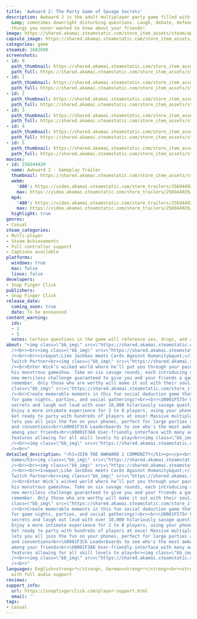 ```yaml
---
title: 'Awkward 2: The Party Game of Savage Secrets'
description: Awkward 2 is the adult multiplayer party game filled with dark, hilarious
  &amp; sometimes downright disturbing questions. Laugh, debate, defend and find out
  things you never wanted to know about your friends!
image: https://shared.akamai.steamstatic.com/store_item_assets/steam/apps/1682690/header.jpg?t=1726562969
capsule_image: https://shared.akamai.steamstatic.com/store_item_assets/steam/apps/1682690/capsule_231x87.jpg?t=1726562969
categories: game
steamid: 1682690
screenshots:
- id: 0
  path_thumbnail: https://shared.akamai.steamstatic.com/store_item_assets/steam/apps/1682690/ss_06519bed52d26f0171308a65fda1a59d6f601a20.600x338.jpg?t=1726562969
  path_full: https://shared.akamai.steamstatic.com/store_item_assets/steam/apps/1682690/ss_06519bed52d26f0171308a65fda1a59d6f601a20.1920x1080.jpg?t=1726562969
- id: 1
  path_thumbnail: https://shared.akamai.steamstatic.com/store_item_assets/steam/apps/1682690/ss_3867f49d926954e483ca2109120d9223f4e01cac.600x338.jpg?t=1726562969
  path_full: https://shared.akamai.steamstatic.com/store_item_assets/steam/apps/1682690/ss_3867f49d926954e483ca2109120d9223f4e01cac.1920x1080.jpg?t=1726562969
- id: 2
  path_thumbnail: https://shared.akamai.steamstatic.com/store_item_assets/steam/apps/1682690/ss_716bd5cac75b65e468e279b53d19cb77e8fb91ff.600x338.jpg?t=1726562969
  path_full: https://shared.akamai.steamstatic.com/store_item_assets/steam/apps/1682690/ss_716bd5cac75b65e468e279b53d19cb77e8fb91ff.1920x1080.jpg?t=1726562969
- id: 3
  path_thumbnail: https://shared.akamai.steamstatic.com/store_item_assets/steam/apps/1682690/ss_5c571346d428543030a603e05f22e3a96fce2eb8.600x338.jpg?t=1726562969
  path_full: https://shared.akamai.steamstatic.com/store_item_assets/steam/apps/1682690/ss_5c571346d428543030a603e05f22e3a96fce2eb8.1920x1080.jpg?t=1726562969
- id: 4
  path_thumbnail: https://shared.akamai.steamstatic.com/store_item_assets/steam/apps/1682690/ss_a71bf7dc50c70b29e679e59cf9e80f72ec51a056.600x338.jpg?t=1726562969
  path_full: https://shared.akamai.steamstatic.com/store_item_assets/steam/apps/1682690/ss_a71bf7dc50c70b29e679e59cf9e80f72ec51a056.1920x1080.jpg?t=1726562969
- id: 5
  path_thumbnail: https://shared.akamai.steamstatic.com/store_item_assets/steam/apps/1682690/ss_0242d2c8f323932494bb1a06209c628314d6a749.600x338.jpg?t=1726562969
  path_full: https://shared.akamai.steamstatic.com/store_item_assets/steam/apps/1682690/ss_0242d2c8f323932494bb1a06209c628314d6a749.1920x1080.jpg?t=1726562969
movies:
- id: 256944929
  name: Awkward 2 - Gameplay Trailer
  thumbnail: https://shared.akamai.steamstatic.com/store_item_assets/steam/apps/256944929/movie.293x165.jpg?t=1683144957
  webm:
    '480': https://video.akamai.steamstatic.com/store_trailers/256944929/movie480_vp9.webm?t=1683144957
    max: https://video.akamai.steamstatic.com/store_trailers/256944929/movie_max_vp9.webm?t=1683144957
  mp4:
    '480': https://video.akamai.steamstatic.com/store_trailers/256944929/movie480.mp4?t=1683144957
    max: https://video.akamai.steamstatic.com/store_trailers/256944929/movie_max.mp4?t=1683144957
  highlight: true
genres:
- Casual
steam_categories:
- Multi-player
- Steam Achievements
- Full controller support
- Captions available
platforms:
  windows: true
  mac: false
  linux: false
developers:
- Snap Finger Click
publishers:
- Snap Finger Click
release_date:
  coming_soon: true
  date: To be announced
content_warning:
  ids:
  - 1
  - 5
  notes: Certain questions in the game will reference sex, drugs, and alcohol.
about: "<img class=\"bb_img\" src=\"https://shared.akamai.steamstatic.com/store_item_assets/steam/apps/1682690/extras/award-winning-v3.png?t=1726562969\"
  /><br><br><img class=\"bb_img\" src=\"https://shared.akamai.steamstatic.com/store_item_assets/steam/apps/1682690/extras/awk2-about-animated.gif?t=1726562969\"
  /><br><br><i>&quot;Like Jackbox meets Cards Against Humanity&quot;</i> - Dieserpan,
  Twitch Partner<br><img class=\"bb_img\" src=\"https://shared.akamai.steamstatic.com/store_item_assets/steam/apps/1682690/extras/savagequestionsv5.gif?t=1726562969\"
  /><br>Enter Wick’s wicked world where he’ll put you through your paces to escape
  his monstrous gameshow. Take on six savage rounds, each introducing a completely
  new merciless challenge guaranteed to give you and your friends a game night to
  remember. Only those who are worthy will make it out with their soul…<br><br><img
  class=\"bb_img\" src=\"https://shared.akamai.steamstatic.com/store_item_assets/steam/apps/1682690/extras/multiplayermayhem_v5.gif?t=1726562969\"
  /><br>Create memorable moments in this fun social deduction game that's perfect
  for game nights, parties, and social gatherings!<br><br>\U0001F575️‍♂️ Uncover scandalous
  secrets and laugh out loud with over 10,000 hilariously savage questions!<br>\U0001F933
  Enjoy a more intimate experience for 2 to 8 players, using your phones as controllers<br>\U0001F389
  Get ready to party with hundreds of players at once! Massive multiplayer support
  lets you all join the fun on your phones, perfect for large parties at universities
  and conventions<br>\U0001F3C6 Leaderboards to see who's the most awkward player
  among your friends<br>\U0001F3A8 User-friendly interface with many accessibility
  features allowing for all skill levels to play<br><img class=\"bb_img\" src=\"https://shared.akamai.steamstatic.com/store_item_assets/steam/apps/1682690/extras/signature.png?t=1726562969\"
  /><br><img class=\"bb_img\" src=\"https://shared.akamai.steamstatic.com/store_item_assets/steam/apps/1682690/extras/wishlistv2.gif?t=1726562969\"
  /><br>"
detailed_description: "<h1>JOIN THE AWKWARD 2 COMMUNITY</h1><p></p><br><h1>About the
  Game</h1><img class=\"bb_img\" src=\"https://shared.akamai.steamstatic.com/store_item_assets/steam/apps/1682690/extras/award-winning-v3.png?t=1726562969\"
  /><br><br><img class=\"bb_img\" src=\"https://shared.akamai.steamstatic.com/store_item_assets/steam/apps/1682690/extras/awk2-about-animated.gif?t=1726562969\"
  /><br><br><i>&quot;Like Jackbox meets Cards Against Humanity&quot;</i> - Dieserpan,
  Twitch Partner<br><img class=\"bb_img\" src=\"https://shared.akamai.steamstatic.com/store_item_assets/steam/apps/1682690/extras/savagequestionsv5.gif?t=1726562969\"
  /><br>Enter Wick’s wicked world where he’ll put you through your paces to escape
  his monstrous gameshow. Take on six savage rounds, each introducing a completely
  new merciless challenge guaranteed to give you and your friends a game night to
  remember. Only those who are worthy will make it out with their soul…<br><br><img
  class=\"bb_img\" src=\"https://shared.akamai.steamstatic.com/store_item_assets/steam/apps/1682690/extras/multiplayermayhem_v5.gif?t=1726562969\"
  /><br>Create memorable moments in this fun social deduction game that's perfect
  for game nights, parties, and social gatherings!<br><br>\U0001F575️‍♂️ Uncover scandalous
  secrets and laugh out loud with over 10,000 hilariously savage questions!<br>\U0001F933
  Enjoy a more intimate experience for 2 to 8 players, using your phones as controllers<br>\U0001F389
  Get ready to party with hundreds of players at once! Massive multiplayer support
  lets you all join the fun on your phones, perfect for large parties at universities
  and conventions<br>\U0001F3C6 Leaderboards to see who's the most awkward player
  among your friends<br>\U0001F3A8 User-friendly interface with many accessibility
  features allowing for all skill levels to play<br><img class=\"bb_img\" src=\"https://shared.akamai.steamstatic.com/store_item_assets/steam/apps/1682690/extras/signature.png?t=1726562969\"
  /><br><img class=\"bb_img\" src=\"https://shared.akamai.steamstatic.com/store_item_assets/steam/apps/1682690/extras/wishlistv2.gif?t=1726562969\"
  /><br>"
languages: English<strong>*</strong>, German<strong>*</strong><br><strong>*</strong>languages
  with full audio support
reviews:
support_info:
  url: https://snapfingerclick.com/player-support.html
  email: ''
tags:
- casual
---
```


